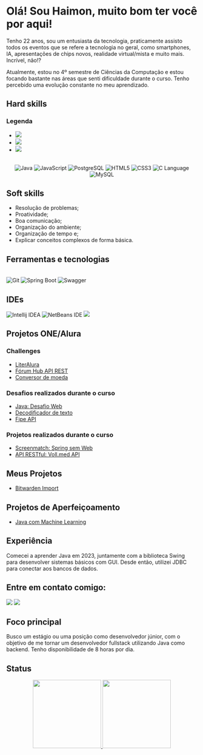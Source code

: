 # Olá! Sou Haimon, muito bom ter você por aqui!
Tenho 22 anos, sou um entusiasta da tecnologia, praticamente assisto todos os eventos que se refere a tecnologia no geral, como smartphones, IA, apresentações de chips novos, realidade virtual/mista e muito mais. Incrível, não!?

Atualmente, estou no 4º semestre de Ciências da Computação e estou focando bastante nas áreas que senti dificuldade durante o curso. Tenho percebido uma evolução constante no meu aprendizado.

## Hard skills

<div>
  <h3>Legenda</h2>
  <ul>
    <li> <img src="https://img.shields.io/badge/backend-grey?style=for-the-badge"/> </li>
    <li> <img src="https://img.shields.io/badge/frontend-008F42?style=for-the-badge"/> </li>
    <li> <img src="https://img.shields.io/badge/banco%20de%20dados-223385?style=for-the-badge"/> </li>
  </ul> 
</div>

<br>

<div align="center">
  
  <img src="https://img.shields.io/badge/Java-grey?style=for-the-badge&logo=openjdk&logoColor=orange" alt="Java"/>
  <img src="https://img.shields.io/badge/javascript-grey?style=for-the-badge&logo=javascript" alt="JavaScript"/>
  <img src="https://img.shields.io/badge/postgresql-223385?style=for-the-badge&logo=postgresql" alt="PostgreSQL"/>
  <img src="https://img.shields.io/badge/html5-008F42?style=for-the-badge&logo=html5" alt="HTML5"/>
  <img src="https://img.shields.io/badge/css3-008F42?style=for-the-badge&logo=css3" alt="CSS3"/>
  <img src="https://img.shields.io/badge/c%20language-grey?style=for-the-badge&logo=c" alt="C Language"/>
  <img src="https://img.shields.io/badge/mysql-223385?style=for-the-badge&logo=mysql" alt="MySQL"/>

</div>

## Soft skills

-  Resolução de problemas;
-  Proatividade;
-  Boa comunicação;
-  Organização do ambiente;
-  Organização de tempo e;
-  Explicar conceitos complexos de forma básica. 

## Ferramentas e tecnologias
<div>
  <br>
  <img src="https://img.shields.io/badge/git-grey?style=for-the-badge&logo=git" alt="Git" />
  <img src="https://img.shields.io/badge/spring%20boot-grey?style=for-the-badge&logo=spring-boot" alt="Spring Boot"/>
  <img src="https://img.shields.io/badge/-Swagger-%23Clojure?style=for-the-badge&logo=swagger&logoColor=white" alt="Swagger"/>
</div>
<p></p>

## IDEs
<div>
  <img src="https://img.shields.io/badge/Intellij%20Idea-000?logo=intellij-idea&style=for-the-badge" alt="Intellij IDEA"/>
  <img src="https://img.shields.io/badge/NetBeans IDE-1B6AC6.svg?style=for-the-badge&logo=apache-netbeans-ide&logoColor=white" alt="NetBeans IDE"/>
  <img src="https://img.shields.io/badge/Vscode-007ACC?style=for-the-badge&logo=visualstudiocode&logoColor=white" />
</div>

## Projetos ONE/Alura

### Challenges
- [LiterAlura](https://github.com/haimonvieira/challenge-literalura)
- [Fórum Hub API REST](https://github.com/haimonvieira/challenge-forum-hub)
- [Conversor de moeda](https://github.com/haimonvieira/conversor-de-moeda)

### Desafios realizados durante o curso
- [Java: Desafio Web](https://github.com/haimonvieira/java-desafio-web)
- [Decodificador de texto](https://github.com/haimonvieira/decodificador-de-texto)
- [Fipe API](https://github.com/haimonvieira/fipe-api)

### Projetos realizados durante o curso
- [Screenmatch: Spring sem Web](https://github.com/haimonvieira/screenmatch-spring-sem-web)
- [API RESTful: Voll.med API](https://github.com/haimonvieira/vollmed-api)

## Meus Projetos
- [Bitwarden Import](https://github.com/haimonvieira/bitwarden-import)

## Projetos de Aperfeiçoamento
-  [Java com Machine Learning](https://github.com/haimonvieira/machine-learning-senai)

## Experiência

Comecei a aprender Java em 2023, juntamente com a biblioteca Swing para desenvolver sistemas básicos com GUI. Desde então, utilizei JDBC para conectar aos bancos de dados.

## Entre em contato comigo:

<div>
  <a href = "mailto:haimoncuglercontato@gmail.com"><img loading="lazy" src="https://img.shields.io/badge/Gmail-D14836?style=for-the-badge&logo=gmail&logoColor=white" target="_blank"></a>
  <a href="https://www.linkedin.com/in/haimonvieira" target="_blank"><img loading="lazy" src="https://img.shields.io/badge/-LinkedIn-%230077B5?style=for-the-badge&logo=linkedin&logoColor=white" target="_blank"></a>
</div>

## Foco principal

Busco um estágio ou uma posição como desenvolvedor júnior, com o objetivo de me tornar um desenvolvedor fullstack utilizando Java como backend. Tenho disponibilidade de 8 horas por dia.

## Status
<div align="center">
  <a href="https://github.com/haimonvieira">
  <img loading="lazy" height="180em" src="https://github-readme-stats.vercel.app/api/top-langs/?username=haimonvieira&layout=compact&langs_count=7&theme=github_dark_dimmed"/>
  <img loading="lazy" height="180em" src="https://github-readme-stats.vercel.app/api?username=haimonvieira&show_icons=true&theme=github_dark_dimmed&include_all_commits=true&count_private=true"/>
</div>
